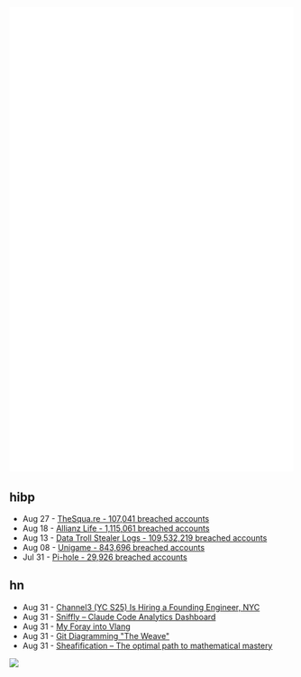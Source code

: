 ![Metrics](https://raw.githubusercontent.com/phixion/phixion/master/metrics.svg)

## hibp

<!--
for https://github.com/phixion/phixion/blob/main/.github/workflows/feeds.yml
-->
<!--START_SECTION:haveibeenpwnd-->
- Aug 27 - [TheSqua.re - 107,041 breached accounts](https://haveibeenpwned.com/Breach/TheSquare)
- Aug 18 - [Allianz Life - 1,115,061 breached accounts](https://haveibeenpwned.com/Breach/AllianzLife)
- Aug 13 - [Data Troll Stealer Logs - 109,532,219 breached accounts](https://haveibeenpwned.com/Breach/DataTrollStealerLogs)
- Aug 08 - [Unigame - 843,696 breached accounts](https://haveibeenpwned.com/Breach/Unigame)
- Jul 31 - [Pi-hole - 29,926 breached accounts](https://haveibeenpwned.com/Breach/ThePi-Hole)
<!--END_SECTION:haveibeenpwnd-->

## hn

<!--
for https://github.com/phixion/phixion/blob/main/.github/workflows/feeds.yml
-->
<!--START_SECTION:hn-->
- Aug 31 - [Channel3 (YC S25) Is Hiring a Founding Engineer, NYC](https://channel3.notion.site/founding-engineer)
- Aug 31 - [Sniffly – Claude Code Analytics Dashboard](https://github.com/chiphuyen/sniffly)
- Aug 31 - [My Foray into Vlang](https://kristun.dev/posts/my-foray-into-vlang/)
- Aug 31 - [Git Diagramming "The Weave"](https://daverupert.com/2025/08/git-diagramming-the-weave/)
- Aug 31 - [Sheafification – The optimal path to mathematical mastery](https://sheafification.com/the-fast-track/)
<!--END_SECTION:hn-->

<!--
for https://yhype.me
-->
![](https://hit.yhype.me/github/profile?user_id=13013670)

